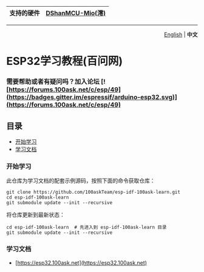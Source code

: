 | 支持的硬件 | [DShanMCU-Mio(澪)](https://forums.100ask.net/c/esp/esp32s3/50) |
| ----------------- | ------------ |

---
<p align="right">
  <a href="../README.md">English</a>  |  <b>中文</b></a>
</p>

# ESP32学习教程(百问网)

### 需要帮助或者有疑问吗？加入论坛 [![https://forums.100ask.net/c/esp/49](https://badges.gitter.im/espressif/arduino-esp32.svg)](https://forums.100ask.net/c/esp/49)

## 目录

  - [开始学习](#开始学习)
  - [学习文档](#学习文档)

### 开始学习

此仓库为学习文档的配套示例源码，按照下面的命令获取仓库：

```shell
git clone https://github.com/100askTeam/esp-idf-100ask-learn.git
cd esp-idf-100ask-learn
git submodule update --init --recursive
```

将仓库更新到最新状态：
```shell
cd esp-idf-100ask-learn  # 先进入到 esp-idf-100ask-learn 目录
git submodule update --init --recursive
```

### 学习文档

  - [https://esp32.100ask.net](https://esp32.100ask.net)
